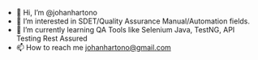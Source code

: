 - 👋 Hi, I’m @johanhartono
- 👀 I’m interested in SDET/Quality Assurance Manual/Automation fields.
- 🌱 I’m currently learning QA Tools like Selenium Java, TestNG, API Testing Rest Assured
- 📫 How to reach me johanhartono@gmail.com

<!---
johanhartono/johanhartono is a ✨ special ✨ repository because its `README.md` (this file) appears on your GitHub profile.
You can click the Preview link to take a look at your changes.
--->
